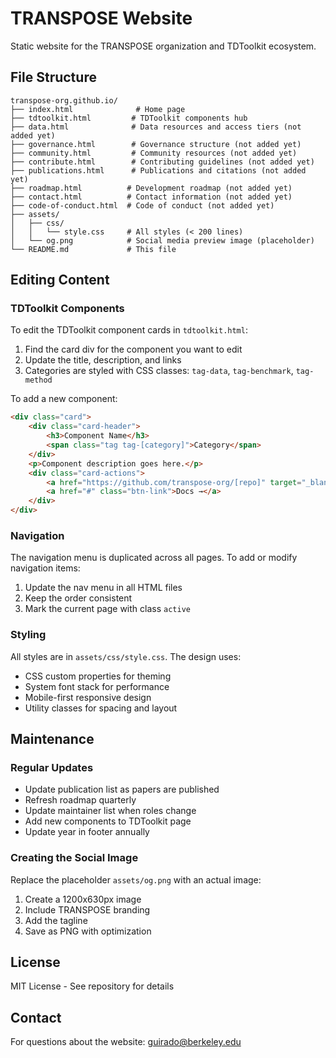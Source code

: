 # TRANSPOSE Website

Static website for the TRANSPOSE organization and TDToolkit ecosystem.


## File Structure

```
transpose-org.github.io/
├── index.html              # Home page
├── tdtoolkit.html         # TDToolkit components hub
├── data.html              # Data resources and access tiers (not added yet)
├── governance.html        # Governance structure (not added yet)
├── community.html         # Community resources (not added yet)
├── contribute.html        # Contributing guidelines (not added yet)
├── publications.html      # Publications and citations (not added yet)
├── roadmap.html          # Development roadmap (not added yet)
├── contact.html          # Contact information (not added yet)
├── code-of-conduct.html  # Code of conduct (not added yet)
├── assets/
│   ├── css/
│   │   └── style.css     # All styles (< 200 lines)
│   └── og.png            # Social media preview image (placeholder)
└── README.md             # This file
```

## Editing Content

### TDToolkit Components

To edit the TDToolkit component cards in `tdtoolkit.html`:

1. Find the card div for the component you want to edit
2. Update the title, description, and links
3. Categories are styled with CSS classes: `tag-data`, `tag-benchmark`, `tag-method`

To add a new component:

```html
<div class="card">
    <div class="card-header">
        <h3>Component Name</h3>
        <span class="tag tag-[category]">Category</span>
    </div>
    <p>Component description goes here.</p>
    <div class="card-actions">
        <a href="https://github.com/transpose-org/[repo]" target="_blank" rel="noopener" class="btn-link">Repository →</a>
        <a href="#" class="btn-link">Docs →</a>
    </div>
</div>
```

### Navigation

The navigation menu is duplicated across all pages. To add or modify navigation items:

1. Update the nav menu in all HTML files
2. Keep the order consistent
3. Mark the current page with class `active`

### Styling

All styles are in `assets/css/style.css`. The design uses:
- CSS custom properties for theming
- System font stack for performance
- Mobile-first responsive design
- Utility classes for spacing and layout

## Maintenance

### Regular Updates

- Update publication list as papers are published
- Refresh roadmap quarterly
- Update maintainer list when roles change
- Add new components to TDToolkit page
- Update year in footer annually

### Creating the Social Image

Replace the placeholder `assets/og.png` with an actual image:
1. Create a 1200x630px image
2. Include TRANSPOSE branding
3. Add the tagline
4. Save as PNG with optimization


## License

MIT License - See repository for details

## Contact

For questions about the website: guirado@berkeley.edu
